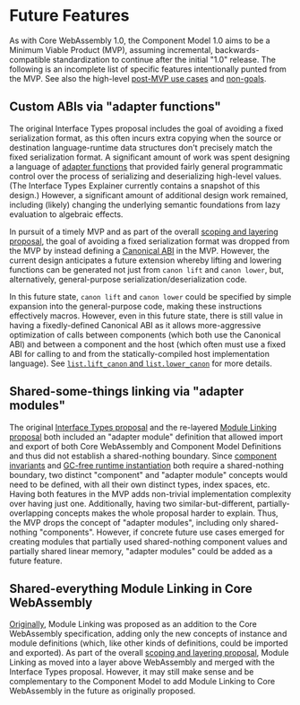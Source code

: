 # Future Features

As with Core WebAssembly 1.0, the Component Model 1.0 aims to be a Minimum
Viable Product (MVP), assuming incremental, backwards-compatible
standardization to continue after the initial "1.0" release. The following is
an incomplete list of specific features intentionally punted from the MVP. See
also the high-level [post-MVP use cases](../high-level/UseCases.md#post-mvp)
and [non-goals](../high-level/Goals.md#non-goals).


## Custom ABIs via "adapter functions"

The original Interface Types proposal includes the goal of avoiding a fixed
serialization format, as this often incurs extra copying when the source or
destination language-runtime data structures don't precisely match the fixed
serialization format. A significant amount of work was spent designing a
language of [adapter functions] that provided fairly general programmatic
control over the process of serializing and deserializing high-level values.
(The Interface Types Explainer currently contains a snapshot of this design.)
However, a significant amount of additional design work remained, including
(likely) changing the underlying semantic foundations from lazy evaluation to
algebraic effects.

In pursuit of a timely MVP and as part of the overall [scoping and layering
proposal], the goal of avoiding a fixed serialization format was dropped from
the MVP by instead defining a [Canonical ABI](CanonicalABI.md) in the MVP.
However, the current design anticipates a future extension whereby lifting and
lowering functions can be generated not just from `canon lift` and `canon
lower`, but, alternatively, general-purpose serialization/deserialization code.

In this future state, `canon lift` and `canon lower` could be specified by
simple expansion into the general-purpose code, making these instructions
effectively macros. However, even in this future state, there is still value in
having a fixedly-defined Canonical ABI as it allows more-aggressive
optimization of calls between components (which both use the Canonical ABI) and
between a component and the host (which often must use a fixed ABI for calling
to and from the statically-compiled host implementation language). See
[`list.lift_canon` and `list.lower_canon`] for more details.


## Shared-some-things linking via "adapter modules"

The original [Interface Types proposal] and the re-layered [Module Linking
proposal] both included an "adapter module" definition that allowed import and
export of both Core WebAssembly and Component Model Definitions and thus did
not establish a shared-nothing boundary. Since [component invariants] and
[GC-free runtime instantiation] both require a shared-nothing boundary, two
distinct "component" and "adapter module" concepts would need to be defined,
with all their own distinct types, index spaces, etc. Having both features in
the MVP adds non-trivial implementation complexity over having just one.
Additionally, having two similar-but-different, partially-overlapping concepts
makes the whole proposal harder to explain. Thus, the MVP drops the concept of
"adapter modules", including only shared-nothing "components". However, if
concrete future use cases emerged for creating modules that partially used
shared-nothing component values and partially shared linear memory, "adapter
modules" could be added as a future feature.


## Shared-everything Module Linking in Core WebAssembly

[Originally][Core Module Linking], Module Linking was proposed as an addition
to the Core WebAssembly specification, adding only the new concepts of instance
and module definitions (which, like other kinds of definitions, could be
imported and exported). As part of the overall [scoping and layering proposal],
Module Linking as moved into a layer above WebAssembly and merged with the
Interface Types proposal. However, it may still make sense and be complementary
to the Component Model to add Module Linking to Core WebAssembly in the future
as originally proposed.



[Interface Types Proposal]: https://github.com/WebAssembly/interface-types/blob/main/proposals/interface-types/Explainer.md
[Module Linking Proposal]: https://github.com/WebAssembly/module-linking/blob/main/design/proposals/module-linking/Explainer.md
[Adapter Functions]: https://github.com/WebAssembly/interface-types/blob/main/proposals/interface-types/Explainer.md#adapter-functions
[Scoping and Layering Proposal]: https://docs.google.com/presentation/d/1PSC3Q5oFsJEaYyV5lNJvVgh-SNxhySWUqZ6puyojMi8
[`list.lift_canon` and `list.lower_canon`]: https://github.com/WebAssembly/interface-types/blob/main/proposals/interface-types/Explainer.md#optimization-canonical-representation
[Component Invariants]: Explainer.md#component-invariants
[GC-free Runtime Instantiation]: https://docs.google.com/presentation/d/1PSC3Q5oFsJEaYyV5lNJvVgh-SNxhySWUqZ6puyojMi8/edit#slide=id.gd06989d984_1_274
[Core Module Linking]: https://github.com/WebAssembly/module-linking/blob/63cd6c0e3ac5c0cdb798a985790f51ccdd77af00/proposals/module-linking/Explainer.md
